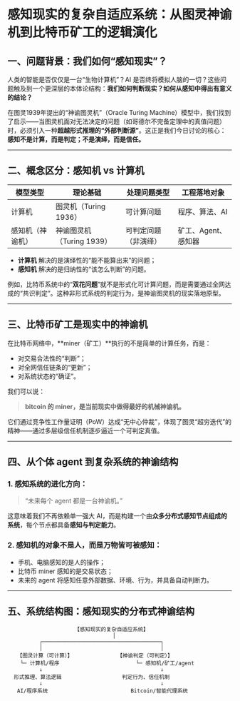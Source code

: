 # 感知现实的复杂自适应系统：从图灵神谕机到比特币矿工的逻辑演化

## 一、问题背景：我们如何“感知现实”？

人类的智能是否仅仅是一台“生物计算机”？AI 是否终将模拟人脑的一切？这些问题触及到一个更深层的本体论结构：**我们如何判断现实？如何从感知中得出有意义的结论？**

在图灵1939年提出的“神谕图灵机”（Oracle Turing Machine）模型中，我们找到了启示——当图灵机面对无法决定的问题（如哥德尔不完备定理中的真值问题）时，必须引入一种**超越形式推理的“外部判断源”**。这正是我们今日讨论的核心：**感知不是计算，而是判定；不是演绎，而是信任。**

---

## 二、概念区分：感知机 vs 计算机

| 模型类型      | 理论基础              | 处理问题类型       | 工程落地对象     |
|---------------|------------------------|--------------------|------------------|
| 计算机         | 图灵机（Turing 1936） | 可计算问题         | 程序、算法、AI   |
| 感知机（神谕机）| 神谕图灵机（Turing 1939） | 可判定问题（非演绎） | 矿工、Agent、感知器 |

- **计算机** 解决的是演绎性的“能不能算出来”的问题；
- **感知机** 解决的是归纳性的“该怎么判断”的问题。

例如，比特币系统中的“**双花问题**”就不是形式化可计算问题，而是需要通过全网达成的“共识判定”。这种非形式系统的判定行为，是神谕图灵机的现实落地原型。

---

## 三、比特币矿工是现实中的神谕机

在比特币网络中，**miner（矿工）**执行的不是简单的计算任务，而是：

- 对交易合法性的“判断”；
- 对全网信任链条的“更新”；
- 对系统状态的“确证”。

我们可以说：

> **bitcoin 的 miner，是当前现实中做得最好的机械神谕机。**

它们通过竞争性工作量证明（PoW）达成“无中心仲裁”，体现了图灵“超穷迭代”的精神——通过多层级信任机制逐步逼近一个可判定真值。

---

## 四、从个体 agent 到复杂系统的神谕结构

### 1. 感知系统的进化方向：

> “未来每个 agent 都是一台神谕机。”

这意味着我们不再依赖单一强大 AI，而是构建一个由**众多分布式感知节点组成的系统**，每个节点都具备**感知与判定能力**。

### 2. 感知机的对象不是人，而是**万物皆可被感知**：

- 手机、电脑感知的是人的操作；
- 比特币 miner 感知的是交易状态；
- 未来的 agent 将感知任意外部数据、环境、行为，并具备自动判断力。

---

## 五、系统结构图：感知现实的分布式神谕结构

```text
                     【感知现实的复杂自适应系统】
                                 │
          ┌─────────────────────────────────────┐
          │                                     │
   【图灵计算（可计算）】              【神谕判定（可判定）】
    └─ 计算机/程序                        └─ 感知机/矿工/agent
          ↓                                     ↓
  形式推理、算法逻辑                   判定行为、信任机制
          ↓                                     ↓
   AI/程序系统                          Bitcoin/智能代理系统
